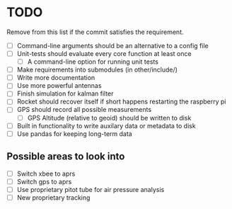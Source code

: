 # TODO
Remove from this list if the commit satisfies the requirement.
* [ ] Command-line arguments should be an alternative to a config file
* [ ] Unit-tests should evaluate every core function at least once
  * [ ] A command-line option for running unit tests
* [ ] Make requirements into submodules (in other/include/)
* [ ] Write more documentation
* [ ] Use more powerful antennas
* [ ] Finish simulation for kalman filter
* [ ] Rocket should recover itself if short happens restarting the raspberry pi
* [ ] GPS should record all possible measurements
  * [ ] GPS Altitude (relative to geoid) should be written to disk
* [ ] Built in functionality to write auxilary data or metadata to disk
* [ ] Use pandas for keeping long-term data

## Possible areas to look into
* [ ] Switch xbee to aprs
* [ ] Switch gps to aprs
* [ ] Use proprietary pitot tube for air pressure analysis
* [ ] New proprietary tracking

